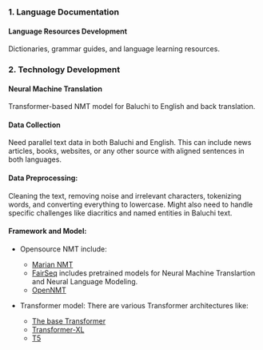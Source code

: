 ### 1. Language Documentation
#### Language Resources Development
Dictionaries, grammar guides, and language learning resources.

### 2. Technology Development

#### Neural Machine Translation
Transformer-based NMT model for Baluchi to English and back translation.
#### Data Collection
  Need parallel text data in both Baluchi and English. This can include news articles, books, websites, or any other source with aligned sentences in both languages.
#### Data Preprocessing:
  Cleaning the text, removing noise and irrelevant characters, tokenizing words, and converting everything to lowercase. Might also need to handle specific challenges like diacritics and named entities in Baluchi text.

#### Framework and Model:
- Opensource NMT include:
  - [Marian NMT](https://marian-nmt.github.io/)
  - [FairSeq](https://github.com/facebookresearch/fairseq) includes pretrained models for Neural Machine Translartion and Neural Language Modeling.
  - [OpenNMT](https://github.com/OpenNMT)
 
- Transformer model:
  There are various Transformer architectures like:
  - [The base Transformer](https://huggingface.co/docs/transformers/en/index)
  - [Transformer-XL](https://huggingface.co/docs/transformers/model_doc/transfo-xl)
  - [T5](https://paperswithcode.com/method/t5)




